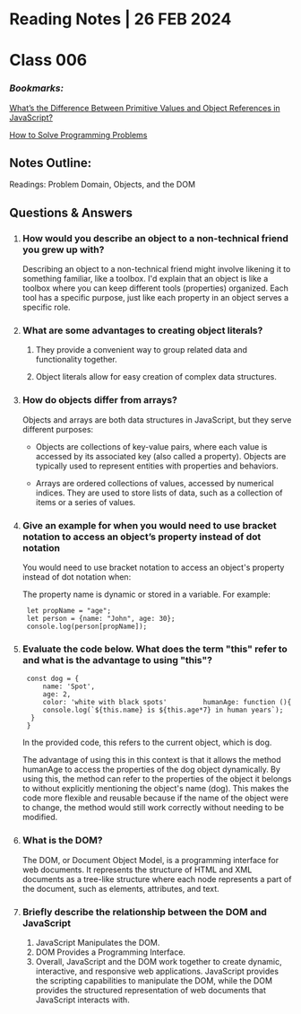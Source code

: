 # **Reading Notes | 26 FEB 2024**

# Class 006  

### *Bookmarks:*

[What’s the Difference Between Primitive Values and Object References in JavaScript?](https://betterprogramming.pub/intermediate-javascript-whats-the-difference-between-primitive-values-and-object-references-e863d70677b)

[How to Solve Programming Problems](https://simpleprogrammer.com/solving-problems-breaking-it-down/)
  
## **Notes Outline:**

Readings: Problem Domain, Objects, and the DOM

## **Questions & Answers**  

1. ### How would you describe an object to a non-technical friend you grew up with?

    Describing an object to a non-technical friend might involve likening it to something familiar, like a toolbox. I'd explain that an object is like a toolbox where you can keep different tools (properties) organized. Each tool has a specific purpose, just like each property in an object serves a specific role.

2. ### What are some advantages to creating object literals?  

    1. They provide a convenient way to group related data and functionality together.  

    2. Object literals allow for easy creation of complex data structures.

3. ### How do objects differ from arrays?  

    Objects and arrays are both data structures in JavaScript, but they serve different purposes:

     * Objects are collections of key-value pairs, where each value is accessed by its associated key (also called a property). Objects are typically used to represent entities with properties and behaviors.  

    * Arrays are ordered collections of values, accessed by numerical indices. They are used to store lists of data, such as a collection of items or a series of values.

4. ### Give an example for when you would need to use bracket notation to access an object’s property instead of dot notation  

    You would need to use bracket notation to access an object's property instead of dot notation when:

    The property name is dynamic or stored in a variable. For example:

        let propName = "age";  
        let person = {name: "John", age: 30};  
        console.log(person[propName]);

5. ### Evaluate the code below. What does the term "this" refer to and what is the advantage to using "this"?  

        const dog = {
            name: 'Spot',
            age: 2,
            color: 'white with black spots'         humanAge: function (){
            console.log(`${this.name} is ${this.age*7} in human years`);
         }
        }
  
    In the provided code, this refers to the current object, which is dog.

    The advantage of using this in this context is that it allows the method humanAge to access the properties of the dog object dynamically. By using this, the method can refer to the properties of the object it belongs to without explicitly mentioning the object's name (dog). This makes the code more flexible and reusable because if the name of the object were to change, the method would still work correctly without needing to be modified.  

1. ### What is the DOM?  

    The DOM, or Document Object Model, is a programming interface for web documents. It represents the structure of HTML and XML documents as a tree-like structure where each node represents a part of the document, such as elements, attributes, and text.

2. ### Briefly describe the relationship between the DOM and JavaScript  

    1. JavaScript Manipulates the DOM.
    2. DOM Provides a Programming Interface.  
    3. Overall, JavaScript and the DOM work together to create dynamic, interactive, and responsive web applications. JavaScript provides the scripting capabilities to manipulate the DOM, while the DOM provides the structured representation of web documents that JavaScript interacts with.
